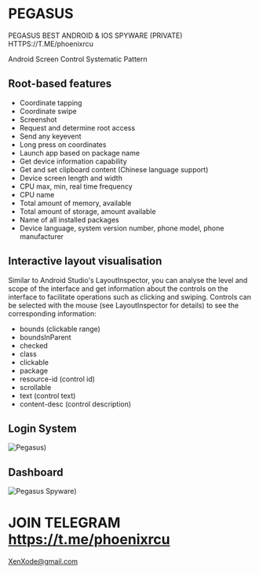 # PEGASUS
PEGASUS BEST ANDROID &amp; IOS SPYWARE (PRIVATE)
HTTPS://T.ME/phoenixrcu


Android Screen Control Systematic Pattern 

## Root-based features

- Coordinate tapping
- Coordinate swipe
- Screenshot
- Request and determine root access
- Send any keyevent
- Long press on coordinates
- Launch app based on package name
- Get device information capability
- Get and set clipboard content (Chinese language support)
- Device screen length and width
- CPU max, min, real time frequency
- CPU name
- Total amount of memory, available
- Total amount of storage, amount available
- Name of all installed packages
- Device language, system version number, phone model, phone manufacturer

## Interactive layout visualisation

Similar to Android Studio's LayoutInspector, you can analyse the level and scope of the interface and get information about the controls on the interface to facilitate operations such as clicking and swiping.
Controls can be selected with the mouse (see LayoutInspector for details) to see the corresponding information:

- bounds (clickable range)
- boundsInParent
- checked
- class
- clickable
- package
- resource-id (control id)
- scrollable
- text (control text)
- content-desc (control description)

  
## Login System
![Pegasus](https://i.imgur.com/rRZD6Pm.png))

## Dashboard

![Pegasus Spyware](https://i.imgur.com/rRZD6Pm.png))


# JOIN TELEGRAM https://t.me/phoenixrcu
XenXode@gmail.com

